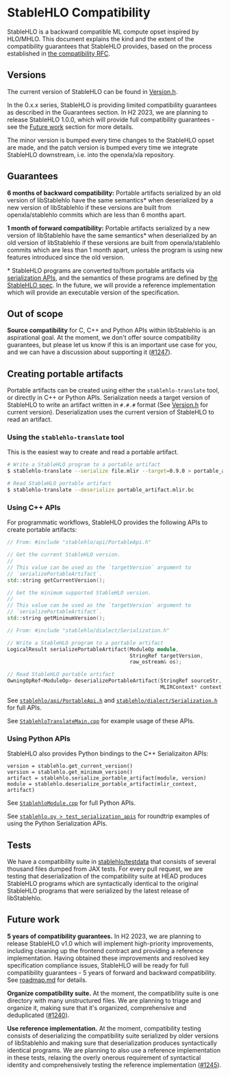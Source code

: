 # StableHLO Compatibility

StableHLO is a backward compatible ML compute opset inspired by HLO/MHLO.
This document explains the kind and the extent of the compatibility guarantees
that StableHLO provides, based on the process established in
[the compatibility RFC](../rfcs/20220912-compatibility.md).

## Versions

The current version of StableHLO can be found in
[Version.h](https://github.com/openxla/stablehlo/blob/main/stablehlo/dialect/Version.h#:~:text=getCurrentVersion).

In the 0.x.x series, StableHLO is providing limited compatibility guarantees
as described in the Guarantees section. In H2 2023, we are planning to release
StableHLO 1.0.0, which will provide full compatibility guarantees - see the
[Future work](#future-work) section for more details.

The minor version is bumped every time changes to the StableHLO opset are made,
and the patch version is bumped every time we integrate StableHLO downstream,
i.e. into the openxla/xla repository.

## Guarantees

**6 months of backward compatibility:** Portable artifacts serialized by an old
version of libStablehlo have the same semantics* when deserialized by a new
version of libStablehlo if these versions are built from openxla/stablehlo
commits which are less than 6 months apart.

**1 month of forward compatibility:** Portable artifacts serialized by a new
version of libStablehlo have the same semantics* when deserialized by an old
version of libStablehlo if these versions are built from openxla/stablehlo
commits which are less than 1 month apart, unless the program is using new
features introduced since the old version.

\* StableHLO programs are converted to/from portable artifacts via
[serialization APIs](bytecode.md), and the semantics of these programs are
defined by [the StableHLO spec](spec.md). In the future, we will provide a
reference implementation which will provide an executable version of the
specification.

## Out of scope

**Source compatibility** for C, C++ and Python APIs within libStablehlo is
an aspirational goal. At the moment, we don't offer source compatibility
guarantees, but please let us know if this is an important use case for you,
and we can have a discussion about supporting it
([#1247](https://github.com/openxla/stablehlo/issues/1247)).

## Creating portable artifacts

Portable artifacts can be created using either the `stablehlo-translate` tool,
or directly in C++ or Python APIs. Serialization needs a target version of
StableHLO to write an artifact written in `#.#.#` format (See [Version.h](https://github.com/openxla/stablehlo/blob/main/stablehlo/dialect/Version.h#:~:text=getCurrentVersion)
for current version). Deserialization uses the current version of StableHLO to
read an artifact.

### Using the `stablehlo-translate` tool

This is the easiest way to create and read a portable artifact.

```bash
# Write a StableHLO program to a portable artifact
$ stablehlo-translate --serialize file.mlir --target=0.9.0 > portable_artifact.mlir.bc

# Read StableHLO portable artifact
$ stablehlo-translate --deserialize portable_artifact.mlir.bc
```

### Using C++ APIs

For programmatic workflows, StableHLO provides the following APIs to create
portable artifacts:

```c++
// From: #include "stablehlo/api/PortableApi.h"

// Get the current StableHLO version.
//
// This value can be used as the `targetVersion` argument to
// `serializePortableArtifact`.
std::string getCurrentVersion();

// Get the minimum supported StableHLO version.
//
// This value can be used as the `targetVersion` argument to
// `serializePortableArtifact`.
std::string getMinimumVersion();

// From: #include "stablehlo/dialect/Serialization.h"

// Write a StableHLO program to a portable artifact
LogicalResult serializePortableArtifact(ModuleOp module,
                                        StringRef targetVersion,
                                        raw_ostream& os);

// Read StableHLO portable artifact
OwningOpRef<ModuleOp> deserializePortableArtifact(StringRef sourceStr,
                                                  MLIRContext* context);
```

See [`stablehlo/api/PortableApi.h`](https://github.com/openxla/stablehlo/blob/main/stablehlo/api/PortableApi.h)
and [`stablehlo/dialect/Serialization.h`](https://github.com/openxla/stablehlo/blob/main/stablehlo/dialect/Serialization.h)
for full APIs.

See [`StablehloTranslateMain.cpp`](https://github.com/openxla/stablehlo/blob/main/stablehlo/tools/StablehloTranslateMain.cpp#:~:text=serializePortableArtifact)
for example usage of these APIs.

### Using Python APIs

StableHLO also provides Python bindings to the C++ Serializaiton APIs:

```
version = stablehlo.get_current_version()
version = stablehlo.get_minimum_version()
artifact = stablehlo.serialize_portable_artifact(module, version)
module = stablehlo.deserialize_portable_artifact(mlir_context, artifact)
```

See [`StablehloModule.cpp`](https://github.com/openxla/stablehlo/blob/main/stablehlo/integrations/python/StablehloModule.cpp)
for full Python APIs.

See [`stablehlo.py > test_serialization_apis`](https://github.com/openxla/stablehlo/blob/main/stablehlo/integrations/python/tests/stablehlo.py#:~:text=test_serialization_apis)
for roundtrip examples of using the Python Serialization APIs.

## Tests

We have a compatibility suite in [stablehlo/testdata](../stablehlo/testdata)
that consists of several thousand files dumped from JAX tests. For every pull
request, we are testing that deserialization of the compatibility suite at HEAD
produces StableHLO programs which are syntactically identical to the original
StableHLO programs that were serialized by the latest release of libStablehlo.

## Future work

**5 years of compatibility guarantees.** In H2 2023, we are planning to release
StableHLO v1.0 which will implement high-priority improvements, including
cleaning up the frontend contract and providing a reference implementation.
Having obtained these improvements and resolved key specification compliance
issues, StableHLO will be ready for full compatibility guarantees - 5 years of
forward and backward compatibility. See [roadmap.md](roadmap.md) for details.

**Organize compatibility suite.** At the moment, the compatibility suite
is one directory with many unstructured files. We are planning to triage and
organize it, making sure that it's organized, comprehensive and deduplicated
([#1240](https://github.com/openxla/stablehlo/issues/1240)).

**Use reference implementation.** At the moment, compatibility testing consists
of deserializing the compatibility suite serialized by older versions of
libStablehlo and making sure that deserialization produces syntactically
identical programs. We are planning to also use a reference implementation in
these tests, relaxing the overly onerous requirement of syntactical identity
and comprehensively testing the reference implementation
([#1245](https://github.com/openxla/stablehlo/issues/1245)).
